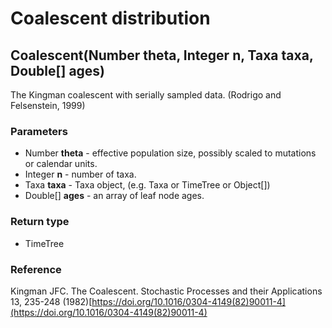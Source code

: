 Coalescent distribution
=======================
Coalescent(Number **theta**, Integer **n**, Taxa **taxa**, Double[] **ages**)
-----------------------------------------------------------------------------

The Kingman coalescent with serially sampled data. (Rodrigo and Felsenstein, 1999)

### Parameters

- Number **theta** - effective population size, possibly scaled to mutations or calendar units.
- Integer **n** - number of taxa.
- Taxa **taxa** - Taxa object, (e.g. Taxa or TimeTree or Object[])
- Double[] **ages** - an array of leaf node ages.

### Return type

- TimeTree

### Reference

Kingman JFC. The Coalescent. Stochastic Processes and their Applications 13, 235-248 (1982)[https://doi.org/10.1016/0304-4149(82)90011-4](https://doi.org/10.1016/0304-4149(82)90011-4)

